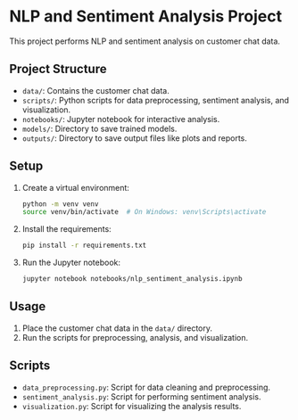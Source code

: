# NLP and Sentiment Analysis Project

This project performs NLP and sentiment analysis on customer chat data.

## Project Structure
- `data/`: Contains the customer chat data.
- `scripts/`: Python scripts for data preprocessing, sentiment analysis, and visualization.
- `notebooks/`: Jupyter notebook for interactive analysis.
- `models/`: Directory to save trained models.
- `outputs/`: Directory to save output files like plots and reports.

## Setup
1. Create a virtual environment:
   ```bash
   python -m venv venv
   source venv/bin/activate  # On Windows: venv\Scripts\activate
   ```

2. Install the requirements:
   ```bash
   pip install -r requirements.txt
   ```

3. Run the Jupyter notebook:
   ```bash
   jupyter notebook notebooks/nlp_sentiment_analysis.ipynb
   ```

## Usage
1. Place the customer chat data in the `data/` directory.
2. Run the scripts for preprocessing, analysis, and visualization.

## Scripts
- `data_preprocessing.py`: Script for data cleaning and preprocessing.
- `sentiment_analysis.py`: Script for performing sentiment analysis.
- `visualization.py`: Script for visualizing the analysis results.
